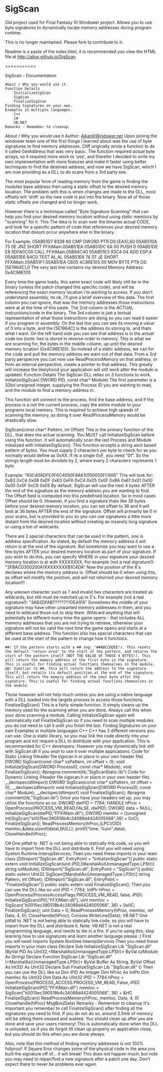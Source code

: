 SigScan
=======

Old project used for Final Fantasy XI Windower project. Allows you to use byte signatures to dynamically locate memory addresses during program runtime.


This is no longer maintained. Please fork to contribute to it.

Readme is a paste of the index.html, it is recommended you view the HTML file at http://aikar.github.io/SigScan

===========


SigScan - Documentation

    About / Why you would use it.
    Function Details
        InitializeSigScan
        SigScan
        FinalizeSigScan
    Finding Signatures on your own.
    Examples in multiple languages.
        C++
        C#
        VB.NET
    Remarks - Remember to cleanup.


About / Why you would use it
Author: Aikar@Windower.net
Upon joining the windower team one of the first things I learned about was the use of byte signatures to find memory addresses. Cliff originally wrote a function to do it called GetAddress that was very basic. The function required actual byte arrays, so it required more work to 'use', and therefor I decided to write my own implementation with more features and make it faster using better techniques to find the destined address, and now we have SigScan, which I am now providing as a DLL to do scans from a 3rd party exe.

The most popular form of reading memory from the game is finding the modules base address then using a static offset to the desired memory location. The problem with this is when changes are made to the DLL, most offsets will 'shift' as the new code is put into the binary. Now all of those static offsets are changed and no longer work.

However there is a technique called "Byte Signature Scanning" that can help you find your desired memory location without using static memlocs by "scanning" for it. This The idea is to scan over the binaries actual CODE, and look for a specific pattern of code that references your desired memory location that doesnt occur anywhere else in the binary.

For Example:
05AB51D7 8338 60 CMP DWORD PTR DS:[EAX],60 05AB51DA 75 0E JNZ SHORT FFXiMain.05AB51EA 05AB51DC 6A 00 PUSH 0 05AB51DE E8 5DFA0C00 CALL FFXiMain.05B84C40 05AB51E3 83C4 04 ADD ESP,4 05AB51E6 84C0 TEST AL,AL 05AB51E8 74 07 JE SHORT FFXiMain.05AB51F1 05AB51EA C605 4C96E105 00 MOV BYTE PTR DS:[5E1964C],0
The very last line contains my desired Memory Address: 0x4C96E105

Every time the game loads, this same exact code will likely still be in the binary (unless the patch changed this specific code), and will be referencing the exact memory location i'm wanting to access. If you don't understand assembly, its ok, i'll give a brief overview of this data. The first column you can ignore, that was the memory addresses those instructions were at at the time of this paste. The 2nd column is the ACTUAL instructions/code in the binary. The 3rd column is just a textual representation of what those instructions are doing so you can read it easier if you program in assembly. On the last line you can see its moving a value of 0 into a byte, and the [5E1964C] is the address its storing to, and thats what I want. On the left hand side you can see that address is in the actual code too (note: hex is stored in reverse order in memory. This is what we are scanning for, the bytes in the middle column, up until the desired memory location (0x4C96E105). So instead of a static address, we can for the code and pull the memory address we want out of that data. From a 3rd party perspecive you can now use ReadProcessMemory on that address, or from an internal perspective, create a pointer to that address.
This greatly will increase the likelyhood your application will still work after the module is updated.
Function Details
The SigScan DLL relies on 3 functions to work.
InitializeSigScan( DWORD PID, const char* Module)
The first parameter is a 32bit unsigned integer, supplying the Process ID you are wanting to read, and the module to find a memory address in.

This function will connect to the process, find the base address, and if the process is a not the current process, copy the entire module to your programs local memory. This is required to achieve high speeds of scanning the memory, as doing it over ReadProcessMemory would be drastically slow.

SigScan(const char* Pattern, int Offset)
This is the primary function of the DLL, that does the actual scanning. You MUST call InitializeSigScan before using this function. It will automatically scan the last Process and Module initialized with InitializeSigScan(). This function accepts a string ascii based pattern of bytes. You must supply 2 characters per byte to check for as you normally would define as 0xXX. If its a single 0xF, you need "0f". So the strings length must be divisible by 2, where every 2 characters represents 1 byte.

Example: "83C408DFE0F6C4050F8A610100005FC605"
This will look for: 0x83 0xC4 0x08 0xDF 0xE0 0xF6 0xC4 0x05 0x0F 0x8A 0x61 0x01 0x00 0x00 0x5F 0xC6 0x05
By default, SigScan will use the next 4 bytes AFTER the end of the signature as the memory address you are wanting to find.
The Offset field is computed into this predefined location. So in most cases Offset should be 0. However, if you find a signature thats like 36 bytes before your desired memory location, you can set offset to 36 and it will look at 36 bytes AFTER the end of the signature. Offset will primarily be 0 in your scans, but is provided to you so you can use signatures a little more distant from the desired location without creating an insanely long signature or using a ton of wildcards.

There are 2 special characters that can be used in the pattern, one is address specification. As stated, by default the memory address it will return is at the end of the signature. But sometimes you may want to use a few bytes AFTER your desired memory location as part of your signature. If you wish to do this, you can specify WHERE in your signature your desired memory location is at with XXXXXXXX,
For example (not a real signature!): "3FBACD300200A1XXXXXXXXB1C4DA"
Now the position of the X's declares where the memory address is. Offset should be 0 when using this, as offset will modify the position, and will not returned your desired memory location!!!

Any unkown character such as ? and invalid hex characters are treated as wildcards, but still must be matched up in 2's.
For example (not a real signature!): "3AB2DFAB????????DEA1FA"
Sometimes the middle of your signature may have other unwanted memory addresses in them, and you need to wildcard those out to skip them. Wildcard anything that will potentially be different every time the game opens - that includes ALL memory addresses that you are not trying to retrieve, otherwise your signature will not be valid the next time the game opens and starts at a different base address.
This function also has special characters that can be used at the start of the pattern to change how it functions.

    ##: If the pattern starts with a ## (eg: "##ABCCDDEE"). This resets the default "return area" to the start of the pattern, and returns the start of the pattern itself (NOT THE VALUE OF THOSE 4 BYTES!). This will return the memory address of the first byte in the signature. This is useful for finding actual functions themselves in the module.
    @@: Similiar to ##, this will return the address to the signature itself, but retails its default position at the end of the signature. This will return the memory address of the next byte after the signature. This is useful for finding actual functions themselves in the module.

Those however will not help much unless you are using a native language with a DLL loaded into the targets process to access those functions.
FinalizeSigScan()
This is a fairly simple function. It simply cleans up the memory used for the scanning when you are done. Always call this when your done scanning a module. Calling InitializeSigScan again will automatically call FinalizeSigScan so if you need to scan multiple modules you do not need to call it until you finish the last.
Finding Signatures on your own
Examples in multiple languages
C++
C++ has 2 different versions you can use. One is static library, so you may link the code directly into your program and not require a DLL to distribute with your application. This is recommended for C++ developers. However you may dynamically link still with SigScan.dll if you wish to use it over multiple applications.
Code for Static Linking (Header file sigscan.h or place in your own header file)
DWORD SigScan(const char* szPattern, int offset = 0); void InitializeSigScan(DWORD ProcessID, const char* Module); void FinalizeSigScan(); #pragma comment(lib,"SigScanStatic.lib")
Code for Dynamic Linking (Header file sigscan.h or place in your own header file)
__declspec(dllimport) DWORD SigScan(const char* szPattern, int offset = 0); __declspec(dllimport) void InitializeSigScan(DWORD ProcessID, const char* Module); __declspec(dllimport) void FinalizeSigScan(); #pragma comment(lib,"SigScan.lib")
Once you have your headers set up, you may utilize the functions as so.
DWORD dwPID = 7784; HANDLE hProc = OpenProcess(PROCESS_VM_READ,FALSE, dwPID); DWORD data = NULL; InitializeSigScan(dwPID,"FFXiMain.dll"); DWORD memloc = ((unsigned int)SigScan("b0015ec390518b4c24088d4424005068",36) + 0xC); FinalizeSigScan(); ReadProcessMemory(hProc,(LPCVOID) memloc,&data,sizeof(data),NULL); printf("time: %u\n",data); CloseHandle(hProc);


C#
One pitfall to .NET is not being able to statically link code, so you will have to import from the DLL and distribute it.
First you will need
using System.Runtime.InteropServices;
Then you need these imports in your main class
[DllImport("SigScan.dll", EntryPoint = "InitializeSigScan")] public static extern void InitializeSigScan(uint iPID,[MarshalAs(UnmanagedType.LPStr)] string szModule); [DllImport("SigScan.dll", EntryPoint = "SigScan")] public static extern UInt32 SigScan([MarshalAs(UnmanagedType.LPStr)] string Pattern, int Offset); [DllImport("SigScan.dll", EntryPoint = "FinalizeSigScan")] public static extern void FinalizeSigScan();
Then you can use the DLL like so
uint iPID = 7784; IntPtr hProc = OpenProcess(ProcessAccessFlags.PROCESS_VM_READ, false, iPID); InitializeSigScan(iPID,"FFXiMain.dll"); uint memloc = SigScan("b0015ec390518b4c24088d4424005068", 36) + 0x0C; FinalizeSigScan(); uint Data = 0; ReadProcessMemory(hProc, memloc, ref Data, 4, 0); CloseHandle(hProc); Console.WriteLine(Data);
VB.NET
One pitfall to .NET is not being able to statically link code, so you will have to import from the DLL and distribute it.
Note: VB.NET is not a real programming language, and needs to die in a fire. If you're using this, stop learning how to use signatures and learn another language please :(
First you will need
Imports System.Runtime.InteropServices
Then you need these imports in your main class
Declare Sub InitializeSigScan Lib "SigScan.dll" (ByVal PID As UInt32,<MarshalAs(UnmanagedType.LPStr)> ByVal szModule As String) Declare Function SigScan Lib "SigScan.dll" (<MarshalAs(UnmanagedType.LPStr)> ByVal Buffer As String, ByVal Offset As Int32) As UInt32 Declare Sub FinalizeSigScan Lib "SigScan.dll" ()
Then you can use the DLL like so
Dim iPID As Integer Dim hProc As IntPtr Dim memloc As UInt32 Dim Data As UInt32 iPID = 7784 hProc = OpenProcess(PROCESS_ACCESS.PROCESS_VM_READ, False, iPID) InitializeSigScan(iPID,"FFXiMain.dll") memloc = SigScan("b0015ec390518b4c24088d4424005068", 36) + &HC FinalizeSigScan() ReadProcessMemory(hProc, memloc, Data, 4, 0) CloseHandle(hProc) MsgBox(Data)
Remarks - Remember to cleanup
It's important you remember to call FinalizeSigScan() after finding all the signatures you need to find. If you do not do so, around 2.5mb of memory will be sitting there unused and wasted. You should clean up after you are done and save your users memory! This is automatically done when the DLL is unloaded, so if you do forgot itll clean up properly on application close, but you should do this when you are done always.

Also, note that this method of finding memory addresses is not 100% fullproof. If Square Enix changes some of the physical code in the area you built the signature off of... it will break! This does not happen much, but note you may need to repair/find a new signature after a patch one day. Don't expect there to never be problems ever again.
